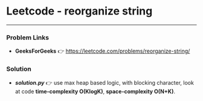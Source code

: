 # Leetcode - reorganize string

---

### Problem Links
- **__GeeksForGeeks__** :point_right: https://leetcode.com/problems/reorganize-string/

### Solution
- **_solution.py_** :point_right: use max heap based logic, with blocking character, look at code **time-complexity O(KlogK)**, **space-complexity O(N+K)**.
